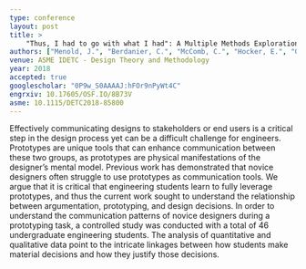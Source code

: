 ```yaml
---
type: conference
layout: post
title: >
    "Thus, I had to go with what I had": A Multiple Methods Exploration of Novice Designers Articulation of Prototyping Decisions
authors: ["Menold, J.", "Berdanier, C.", "McComb, C.", "Hocker, E.", "Gardner, L."]
venue: ASME IDETC - Design Theory and Methodology
year: 2018
accepted: true
googlescholar: "0P9w_S0AAAAJ:hFOr9nPyWt4C"
engrxiv: 10.17605/OSF.IO/8B73V
asme: 10.1115/DETC2018-85800
---
```

Effectively communicating designs to stakeholders or end users is a critical step in the design process yet can be a difficult challenge for engineers. Prototypes are unique tools that can enhance communication between these two groups, as prototypes are physical manifestations of the designer’s mental model. Previous work has demonstrated that novice designers often struggle to use prototypes as communication tools. We argue that it is critical that engineering students learn to fully leverage prototypes, and thus the current work sought to understand the relationship between argumentation, prototyping, and design decisions. In order to understand the communication patterns of novice designers during a prototyping task, a controlled study was conducted with a total of 46 undergraduate engineering students. The analysis of quantitative and qualitative data point to the intricate linkages between how students make material decisions and how they justify those decisions.
